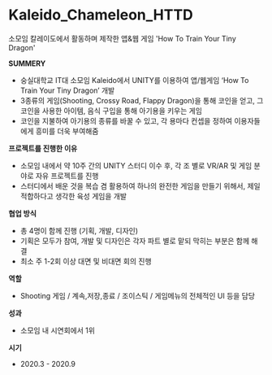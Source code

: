 # Kaleido_Chameleon_HTTD
소모임 칼레이도에서 활동하며 제작한 앱&amp;웹 게임 'How To Train Your Tiny Dragon'

**SUMMERY**

- 숭실대학교 IT대 소모임 Kaleido에서 UNITY를 이용하여 앱/웹게임 ‘How To Train Your Tiny Dragon’ 개발
- 3종류의 게임(Shooting, Crossy Road, Flappy Dragon)을 통해 코인을 얻고, 그 코인을 사용한 아이템, 음식 구입을 통해 아기용을 키우는 게임
- 코인을 지불하여 아기용의 종류를 바꿀 수 있고, 각 용마다 컨셉을 정하여 이용자들에게 흥미를 더욱 부여해줌

**프로젝트를 진행한 이유**

- 소모임 내에서 약 10주 간의 UNITY 스터디 이수 후, 각 조 별로 VR/AR 및 게임 분야로 자유 프로젝트를 진행
- 스터디에서 배운 것을 복습 겸 활용하여 하나의 완전한 게임을 만들기 위해서, 제일 적합하다고 생각한 육성 게임을 개발

**협업 방식**

- 총 4명이 함께 진행 (기획, 개발, 디자인)
- 기획은 모두가 참여, 개발 및 디자인은 각자 파트 별로 맡되 막히는 부분은 함께 해결
- 최소 주 1-2회 이상 대면 및 비대면 회의 진행

**역할**

- Shooting 게임 / 계속,저장,종료 / 조이스틱 / 게임메뉴의 전체적인 UI 등을 담당

**성과**

- 소모임 내 시연회에서 1위

**시기**

- 2020.3 - 2020.9
